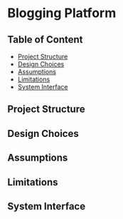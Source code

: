 <h1>Blogging Platform</h1>

## Table of Content
- [Project Structure](#project-structure)
- [Design Choices](#design-choices)
- [Assumptions](#assumptions)
- [Limitations](#limitations)
- [System Interface](#system-interface)

<h2>Project Structure</h2>

<h2>Design Choices</h2>


<h2>Assumptions</h2>

<h2>Limitations</h2>


<h2>System Interface</h2>


